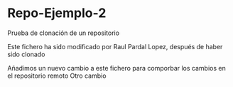 # Repo-Ejemplo-2
Prueba de clonación de un repositorio

Este fichero ha sido modificado por Raul Pardal Lopez, después de haber sido clonado

Añadimos un nuevo cambio a este fichero para comporbar los cambios en el repositorio remoto
Otro cambio 
